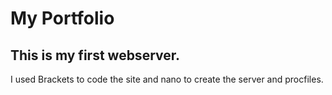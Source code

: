 # My Portfolio
## This is my first webserver.
I used Brackets to code the site and nano to create the server and procfiles.
